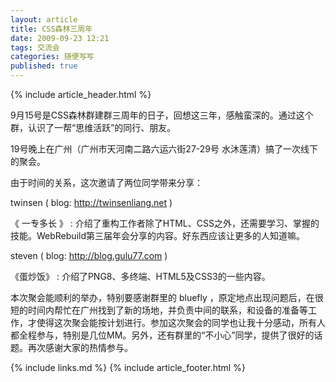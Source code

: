 ```yaml
---
layout: article
title: CSS森林三周年
date: 2009-09-23 12:21
tags: 交流会
categories: 随便写写
published: true
---
```


{% include  article_header.html %}

9月15号是CSS森林群建群三周年的日子，回想这三年，感触蛮深的。通过这个群，认识了一帮“思维活跃”的同行、朋友。

19号晚上在广州（广州市天河南二路六运六街27-29号 水沐莲清）搞了一次线下的聚会。

由于时间的关系，这次邀请了两位同学带来分享：

twinsen ( blog: http://twinsenliang.net )

《 一专多长 》
: 介绍了重构工作者除了HTML、CSS之外，还需要学习、掌握的技能。WebRebuild第三届年会分享的内容。好东西应该让更多的人知道嘛。

steven ( blog: http://blog.gulu77.com )

《蛋炒饭》
: 介绍了PNG8、多终端、HTML5及CSS3的一些内容。

本次聚会能顺利的举办，特别要感谢群里的 bluefly ，原定地点出现问题后，在很短的时间内帮忙在广州找到了新的场地，并负责中间的联系，和设备的准备等工作，才使得这次聚会能按计划进行。参加这次聚会的同学也让我十分感动，所有人都全程参与，特别是几位MM。另外，还有群里的“不小心”同学，提供了很好的话题。再次感谢大家的热情参与。

{% include links.md %}
{% include article_footer.html %}
